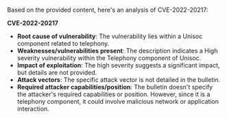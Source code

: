 Based on the provided content, here's an analysis of CVE-2022-20217:

**CVE-2022-20217**
* **Root cause of vulnerability**: The vulnerability lies within a Unisoc component related to telephony.
* **Weaknesses/vulnerabilities present**: The description indicates a High severity vulnerability within the Telephony component of Unisoc.
* **Impact of exploitation**: The high severity suggests a significant impact, but details are not provided.
* **Attack vectors**: The specific attack vector is not detailed in the bulletin.
* **Required attacker capabilities/position**: The bulletin doesn't specify the attacker's required capabilities or position. However, since it is a telephony component, it could involve malicious network or application interaction.